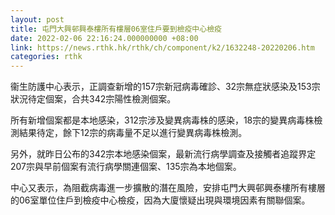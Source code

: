 ```yaml
---
layout: post
title: 屯門大興邨興泰樓所有樓層06室住戶要到檢疫中心檢疫
date: 2022-02-06 22:16:24.000000000 +08:00
link: https://news.rthk.hk/rthk/ch/component/k2/1632248-20220206.htm
categories: rthk
---
```


衞生防護中心表示，正調查新增的157宗新冠病毒確診、32宗無症狀感染及153宗狀況待定個案，合共342宗陽性檢測個案。

所有新增個案都是本地感染，312宗涉及變異病毒株的感染，18宗的變異病毒株檢測結果待定，餘下12宗的病毒量不足以進行變異病毒株檢測。

另外，就昨日公布的342宗本地感染個案，最新流行病學調查及接觸者追蹤界定207宗與早前個案有流行病學關連個案、135宗為本地個案。

中心又表示，為阻截病毒進一步擴散的潛在風險，安排屯門大興邨興泰樓所有樓層的06室單位住戶到檢疫中心檢疫，因為大廈懷疑出現與環境因素有關聯個案。

